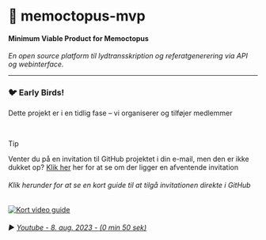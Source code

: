 # 🐙 memoctopus-mvp
#### Minimum Viable Product for Memoctopus
_En open source platform til lydtransskription og referatgenerering via API og webinterface._

---


### 🐦 Early Birds!
Dette projekt er i en tidlig fase – vi organiserer og tilføjer medlemmer

<br>

> [!TIP]  
> Venter du på en invitation til GitHub projektet i din e-mail, men den er ikke dukket op? [Klik her](https://github.com/orgs/os2sandbox/invitation) her for at se om der ligger en afventende invitation
###### Klik herunder for at se en kort guide til at tilgå invitationen direkte i GitHub
[![Kort video guide](https://img.youtube.com/vi/8ofpAeeT0Oc/1.jpg)](https://youtu.be/8ofpAeeT0Oc)
###### ▶️ [Youtube -  8. aug. 2023 - (0 min 50 sek)](https://youtu.be/8ofpAeeT0Oc)





